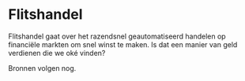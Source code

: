 # Flitshandel

Flitshandel gaat over het razendsnel geautomatiseerd handelen op financiële markten om snel winst te maken. Is dat een manier van geld verdienen die we oké vinden?

Bronnen volgen nog.
